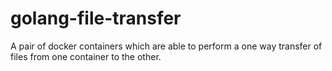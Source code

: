 # golang-file-transfer
A pair of docker containers which are able to perform a one way transfer of files from one container to the other.
